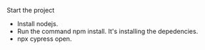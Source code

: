 Start the project
- Install nodejs.
- Run the command npm install. It's installing the depedencies.
- npx cypress open.